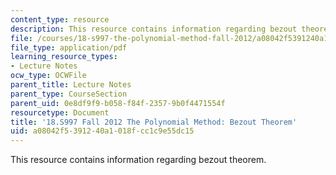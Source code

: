 ```yaml
---
content_type: resource
description: This resource contains information regarding bezout theorem.
file: /courses/18-s997-the-polynomial-method-fall-2012/a08042f5391240a1018fcc1c9e55dc15_MIT18_S997F12_lec13.pdf
file_type: application/pdf
learning_resource_types:
- Lecture Notes
ocw_type: OCWFile
parent_title: Lecture Notes
parent_type: CourseSection
parent_uid: 0e8df9f9-b058-f84f-2357-9b0f4471554f
resourcetype: Document
title: '18.S997 Fall 2012 The Polynomial Method: Bezout Theorem'
uid: a08042f5-3912-40a1-018f-cc1c9e55dc15
---
```

This resource contains information regarding bezout theorem.

